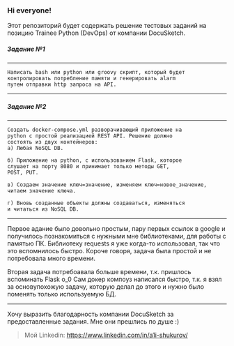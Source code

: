 ### Hi everyone! 

Этот репозиторий будет содержать решение тестовых заданий на позицию Trainee Python (DevOps)
от компании DocuSketch.

##### Задание №1
***
    Написать bash или python или groovy скрипт, который будет
    контролировать потребление памяти и генерировать alarm
    путем отправки http запроса на API.
---

##### Задание №2
***
    Создать docker-compose.yml разворачивающий приложение на 
    python с простой реализацией REST API. Решение должно 
    состоять из двух контейнеров:
    а) Любая NoSQL DB.

    б) Приложение на python, с использованием Flask, которое
    слушает на порту 8080 и принимает только методы GET,
    POST, PUT.

    в) Создаем значение ключ=значение, изменяем ключ=новое_значение,
    читаем значение ключа.

    г) Вновь созданные объекты должны создаваться, изменяться
    и читаться из NoSQL DB.
---
Первое адание было довольно простым, пару первых ссылок в google и получилось познакомиться с нужными мне библиотеками, для работы с памятью ПК. Библиотеку
requests я уже когда-то использовал, так что это вспомнилось быстро.
Короче говоря, задача была простой и не потребовала много времени.

Вторая задача потребоавала больше времени, т.к. пришлось вспоминать Flask o_0
Сам докер компоуз написался быстро, т.к. я взял за основупохожую задачу, которую делал до этого и нужно было поменять только используемую БД.

---
Хочу выразить благодарность компании DocuSketch за предоставленные задания.
Мне они прешлись по душе :)

>Мой Linkedin: https://www.linkedin.com/in/a1i-shukurov/
